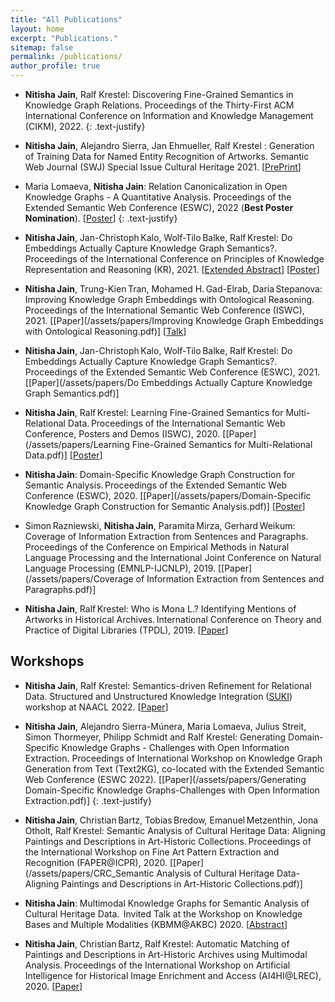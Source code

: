 ```yaml
---
title: "All Publications"
layout: home
excerpt: "Publications."
sitemap: false
permalink: /publications/
author_profile: true
---
```


* **Nitisha Jain**, Ralf Krestel: Discovering Fine-Grained Semantics in Knowledge Graph Relations. Proceedings of the Thirty-First ACM International Conference on Information and Knowledge Management (CIKM), 2022. 
{: .text-justify}

* **Nitisha Jain**, Alejandro Sierra, Jan Ehmueller, Ralf Krestel : Generation of Training Data for Named Entity Recognition of Artworks. Semantic Web Journal (SWJ) Special Issue Cultural Heritage 2021. [[PrePrint](https://www.semantic-web-journal.net/system/files/swj3177.pdf)]

* Maria Lomaeva, **Nitisha Jain**: Relation Canonicalization in Open Knowledge Graphs - A Quantitative Analysis. Proceedings of the Extended Semantic Web Conference (ESWC), 2022 (**Best Poster Nomination**). [[Poster](/assets/papers/ESWC2022_RPCanonicalisation.pdf)] 
{: .text-justify}

* **Nitisha Jain**, Jan-Christoph Kalo, Wolf-Tilo Balke, Ralf Krestel: Do Embeddings Actually Capture Knowledge Graph Semantics?. Proceedings of the International Conference on Principles of Knowledge Representation and Reasoning (KR), 2021. [[Extended Abstract](/assets/papers/KR2021_Recently_Published_Track_Extended_Abstract.pdf)] [[Poster](/assets/papers/Nitisha_Jain_KR2021_poster.pdf)]

* **Nitisha Jain**, Trung-Kien Tran, Mohamed H. Gad-Elrab, Daria Stepanova: Improving Knowledge Graph Embeddings with Ontological Reasoning. Proceedings of the International Semantic Web Conference (ISWC), 2021. [[Paper](/assets/papers/Improving Knowledge Graph Embeddings with Ontological Reasoning.pdf)] [[Talk](/assets/papers/Jain-259.mp4)]

* **Nitisha Jain**, Jan-Christoph Kalo, Wolf-Tilo Balke, Ralf Krestel: Do Embeddings Actually Capture Knowledge Graph Semantics?. Proceedings of the Extended Semantic Web Conference (ESWC), 2021. [[Paper](/assets/papers/Do Embeddings Actually Capture Knowledge Graph Semantics.pdf)]

* **Nitisha Jain**, Ralf Krestel: Learning Fine-Grained Semantics for Multi-Relational Data. Proceedings of the International Semantic Web Conference, Posters and Demos (ISWC), 2020. [[Paper](/assets/papers/Learning Fine-Grained Semantics for Multi-Relational Data.pdf)] [[Poster](/assets/papers/ISWC_poster.pdf)]

* **Nitisha Jain**: Domain-Specific Knowledge Graph Construction for Semantic Analysis. Proceedings of the Extended Semantic Web Conference (ESWC), 2020. [[Paper](/assets/papers/Domain-Specific Knowledge Graph Construction for Semantic Analysis.pdf)] [[Poster](/assets/papers/264-Jain.pdf)]

* Simon Razniewski, **Nitisha Jain**, Paramita Mirza, Gerhard Weikum: Coverage of Information Extraction from Sentences and Paragraphs. Proceedings of the Conference on Empirical Methods in Natural Language Processing and the International Joint Conference on Natural Language Processing (EMNLP-IJCNLP), 2019. [[Paper](/assets/papers/Coverage of Information Extraction from Sentences and Paragraphs.pdf)]
 
* **Nitisha Jain**, Ralf Krestel: Who is Mona L.? Identifying Mentions of Artworks in Historical Archives. International Conference on Theory and Practice of Digital Libraries (TPDL), 2019. [[Paper](/assets/papers/Who_is_Mona_L_Identifying_Mentions_of_Artworks_in_Historical_Archives.pdf)]

## Workshops

* **Nitisha Jain**, Ralf Krestel: Semantics-driven Refinement for Relational Data. Structured and Unstructured Knowledge Integration ([SUKI](https://suki-workshop.github.io/papers)) workshop at NAACL 2022. [[Paper](https://suki-workshop.github.io/assets/paper/6.pdf)] 

* **Nitisha Jain**, Alejandro Sierra-Múnera, Maria Lomaeva, Julius Streit, Simon Thormeyer, Philipp Schmidt and Ralf Krestel: Generating Domain-Specific Knowledge Graphs - Challenges with Open Information Extraction. Proceedings of International Workshop on Knowledge Graph Generation from Text (Text2KG), co-located with the Extended Semantic Web Conference (ESWC 2022). [[Paper](/assets/papers/Generating Domain-Specific Knowledge Graphs-Challenges with Open Information Extraction.pdf)] 
{: .text-justify}

* **Nitisha Jain**, Christian Bartz, Tobias Bredow, Emanuel Metzenthin, Jona Otholt, Ralf Krestel: Semantic Analysis of Cultural Heritage Data: Aligning Paintings and Descriptions in Art-Historic Collections. Proceedings of the International Workshop on Fine Art Pattern Extraction and Recognition (FAPER@ICPR), 2020. [[Paper](/assets/papers/CRC_Semantic Analysis of Cultural Heritage Data- Aligning Paintings and Descriptions in Art-Historic Collections.pdf)]

* **Nitisha Jain**: Multimodal Knowledge Graphs for Semantic Analysis of Cultural Heritage Data.  Invited Talk at the Workshop on Knowledge Bases and Multiple Modalities (KBMM@AKBC) 2020. [[Abstract](/assets/papers/MMKB2020_Nitisha_Jain.pdf)]

* **Nitisha Jain**, Christian Bartz, Ralf Krestel: Automatic Matching of Paintings and Descriptions in Art-Historic Archives using Multimodal Analysis. Proceedings of the International Workshop on Artificial Intelligence for Historical Image Enrichment and Access (AI4HI@LREC), 2020. [[Paper](assets/papers/4_Final_Paper.pdf)]
